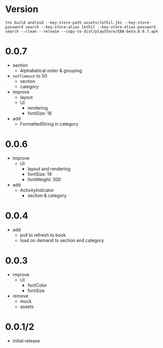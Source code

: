 # Version

```
tns build android --key-store-path assets/lethil.jks --key-store-password search --key-store-alias lethil --key-store-alias-password search --clean --release --copy-to dist/playStore/EBA-beta.0.0.7.apk
```


# 0.0.7
- section
  - Alphabetical order & grouping
- `setTimeout` to 50
  - section
  - category
- improve
  - layout
  - UI
    - rendering
    - fontSize: 18
- add
  - FormattedString in category

# 0.0.6
- improve
  - UI
    - layout and rendering
    - fontSize: 19
    - fontWeight: 300
- add
  - ActivityIndicator
    - section & category

# 0.0.4
- add
  - pull to refresh to book
  - load on demand to section and category


# 0.0.3
- improve
  - UI
    - fontColor
    - fontSize
- remove
  - mock
  - assets

# 0.0.1/2
- initial release
